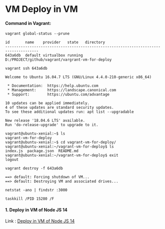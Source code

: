 # VM Deploy in VM 

#### Command  in Vagrant:

```
vagrant global-status --prune
```
```
id       name    provider   state   directory
-------------------------------------------------------------------------------------
643a6db  default virtualbox running D:/PROJECT/github/vagrant/vargrant-vm-for-deploy
```

```
vagrant ssh 643a6db
```
```
Welcome to Ubuntu 16.04.7 LTS (GNU/Linux 4.4.0-210-generic x86_64)

 * Documentation:  https://help.ubuntu.com
 * Management:     https://landscape.canonical.com
 * Support:        https://ubuntu.com/advantage

10 updates can be applied immediately.
4 of these updates are standard security updates.
To see these additional updates run: apt list --upgradable

New release '18.04.6 LTS' available.
Run 'do-release-upgrade' to upgrade to it.
```
```
vagrant@ubuntu-xenial:~$ ls
vagrant-vm-for-deploy
vagrant@ubuntu-xenial:~$ cd vagrant-vm-for-deploy/
vagrant@ubuntu-xenial:~/vagrant-vm-for-deploy$ ls
index.js  package.json  README.md
vagrant@ubuntu-xenial:~/vagrant-vm-for-deploy$ exit
logout
```

```
vagrant destroy -f 643a6db

==> default: Forcing shutdown of VM...
==> default: Destroying VM and associated drives...
```


```
netstat -ano | findstr :3000

taskkill /PID 15280 /F
```



#### 1. Deploy in VM of Node JS 14

Link : [Deploy in VM of Node JS 14](https://github.com/k4ait3ka/vagrant-vm-for-deploy/tree/vm/vm-for-nodejs)
